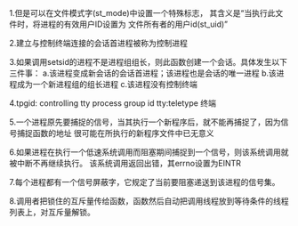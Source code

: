 1.但是可以在文件模式字(st_mode)中设置一个特殊标志，
其含义是“当执行此文件时，将进程的有效用户ID设置为
文件所有者的用户id(st_uid)”

2.建立与控制终端连接的会话首进程被称为控制进程

3.如果调用setsid的进程不是进程组组长，则此函数创建一个会话。具体发生以下三件事：
a.该进程变成新会话的会话首进程；该进程也是会话的唯一进程
b.该进程成为一个新进程组的组长进程
c.该进程没有控制终端

4.tpgid: controlling tty process group id
  tty:teletype 终端

5.一个进程原先要捕捉的信号，当其执行一个新程序后，就不能再捕捉了，因为信号捕捉函数的地址
  很可能在所执行的新程序文件中已无意义

6.如果进程在执行一个低速系统调用而阻塞期间捕捉到一个信号，则该系统调用就被中断不再继续执行。
  该系统调用返回出错，其errno设置为EINTR

7.每个进程都有一个信号屏蔽字，它规定了当前要阻塞递送到该进程的信号集。

8.调用者把锁住的互斥量传给函数，函数然后自动把调用线程放到等待条件的线程列表上，对互斥量解锁。
